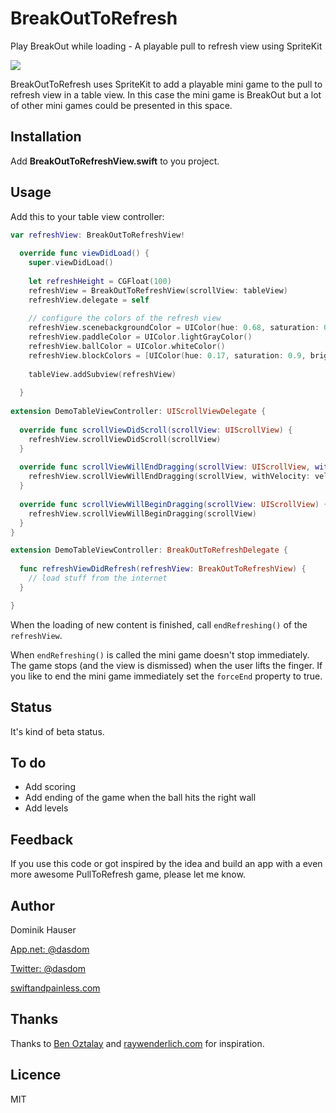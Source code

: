# BreakOutToRefresh
Play BreakOut while loading - A playable pull to refresh view using SpriteKit

![](https://raw.githubusercontent.com/dasdom/BreakOutToRefresh/master/PullToRefreshDemo/what.gif)

BreakOutToRefresh uses SpriteKit to add a playable mini game to the pull to refresh view in a table view. In this case the mini game is BreakOut but a lot of other mini games could be presented in this space.

## Installation

Add **BreakOutToRefreshView.swift** to you project.

## Usage

Add this to your table view controller:
```swift
var refreshView: BreakOutToRefreshView!
  
  override func viewDidLoad() {
    super.viewDidLoad()
    
    let refreshHeight = CGFloat(100)
    refreshView = BreakOutToRefreshView(scrollView: tableView)
    refreshView.delegate = self
    
    // configure the colors of the refresh view
    refreshView.scenebackgroundColor = UIColor(hue: 0.68, saturation: 0.9, brightness: 0.3, alpha: 1.0)
    refreshView.paddleColor = UIColor.lightGrayColor()
    refreshView.ballColor = UIColor.whiteColor()
    refreshView.blockColors = [UIColor(hue: 0.17, saturation: 0.9, brightness: 1.0, alpha: 1.0), UIColor(hue: 0.17, saturation: 0.7, brightness: 1.0, alpha: 1.0), UIColor(hue: 0.17, saturation: 0.5, brightness: 1.0, alpha: 1.0)]
    
    tableView.addSubview(refreshView)
    
  }
  
extension DemoTableViewController: UIScrollViewDelegate {
 
  override func scrollViewDidScroll(scrollView: UIScrollView) {
    refreshView.scrollViewDidScroll(scrollView)
  }
  
  override func scrollViewWillEndDragging(scrollView: UIScrollView, withVelocity velocity: CGPoint, targetContentOffset: UnsafeMutablePointer<CGPoint>) {
    refreshView.scrollViewWillEndDragging(scrollView, withVelocity: velocity, targetContentOffset: targetContentOffset)
  }
  
  override func scrollViewWillBeginDragging(scrollView: UIScrollView) {
    refreshView.scrollViewWillBeginDragging(scrollView)
  }
}

extension DemoTableViewController: BreakOutToRefreshDelegate {
  
  func refreshViewDidRefresh(refreshView: BreakOutToRefreshView) {
    // load stuff from the internet
  }

}
```

When the loading of new content is finished, call `endRefreshing()` of the `refreshView`.

When `endRefreshing()` is called the mini game doesn't stop immediately. The game stops (and the view is dismissed) when the user lifts the finger. If you like to end the mini game immediately set the `forceEnd` property to true.

## Status

It's kind of beta status.

## To do

- Add scoring
- Add ending of the game when the ball hits the right wall
- Add levels

## Feedback

If you use this code or got inspired by the idea and build an app with a even more awesome PullToRefresh game, please let me know.

## Author

Dominik Hauser

[App.net: @dasdom](https://alpha.app.net/dasdom)

[Twitter: @dasdom](https://twitter.com/dasdom)

[swiftandpainless.com](http://swiftandpainless.com)

## Thanks

Thanks to [Ben Oztalay](https://github.com/boztalay/BOZPongRefreshControl) and [raywenderlich.com](http://www.raywenderlich.com) for inspiration.

## Licence

MIT
